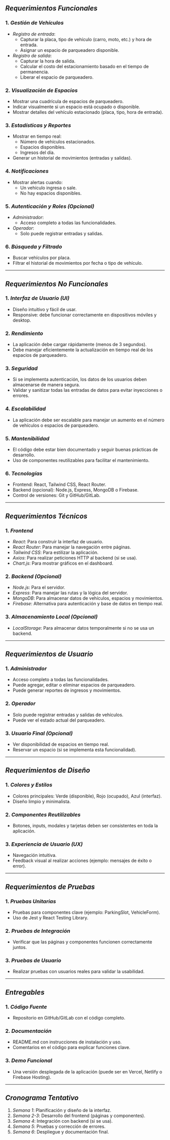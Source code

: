 ## *Requerimientos Funcionales*

### 1. *Gestión de Vehículos*
   - *Registro de entrada*:
     - Capturar la placa, tipo de vehículo (carro, moto, etc.) y hora de entrada.
     - Asignar un espacio de parqueadero disponible.
   - *Registro de salida*:
     - Capturar la hora de salida.
     - Calcular el costo del estacionamiento basado en el tiempo de permanencia.
     - Liberar el espacio de parqueadero.

### 2. *Visualización de Espacios*
   - Mostrar una cuadrícula de espacios de parqueadero.
   - Indicar visualmente si un espacio está ocupado o disponible.
   - Mostrar detalles del vehículo estacionado (placa, tipo, hora de entrada).

### 3. *Estadísticas y Reportes*
   - Mostrar en tiempo real:
     - Número de vehículos estacionados.
     - Espacios disponibles.
     - Ingresos del día.
   - Generar un historial de movimientos (entradas y salidas).

### 4. *Notificaciones*
   - Mostrar alertas cuando:
     - Un vehículo ingresa o sale.
     - No hay espacios disponibles.

### 5. *Autenticación y Roles (Opcional)*
   - *Administrador*:
     - Acceso completo a todas las funcionalidades.
   - *Operador*:
     - Solo puede registrar entradas y salidas.

### 6. *Búsqueda y Filtrado*
   - Buscar vehículos por placa.
   - Filtrar el historial de movimientos por fecha o tipo de vehículo.

---

## *Requerimientos No Funcionales*

### 1. *Interfaz de Usuario (UI)*
   - Diseño intuitivo y fácil de usar.
   - Responsive: debe funcionar correctamente en dispositivos móviles y desktop.

### 2. *Rendimiento*
   - La aplicación debe cargar rápidamente (menos de 3 segundos).
   - Debe manejar eficientemente la actualización en tiempo real de los espacios de parqueadero.

### 3. *Seguridad*
   - Si se implementa autenticación, los datos de los usuarios deben almacenarse de manera segura.
   - Validar y sanitizar todas las entradas de datos para evitar inyecciones o errores.

### 4. *Escalabilidad*
   - La aplicación debe ser escalable para manejar un aumento en el número de vehículos o espacios de parqueadero.

### 5. *Mantenibilidad*
   - El código debe estar bien documentado y seguir buenas prácticas de desarrollo.
   - Uso de componentes reutilizables para facilitar el mantenimiento.

### 6. *Tecnologías*
   - Frontend: React, Tailwind CSS, React Router.
   - Backend (opcional): Node.js, Express, MongoDB o Firebase.
   - Control de versiones: Git y GitHub/GitLab.

---

## *Requerimientos Técnicos*

### 1. *Frontend*
   - *React*: Para construir la interfaz de usuario.
   - *React Router*: Para manejar la navegación entre páginas.
   - *Tailwind CSS*: Para estilizar la aplicación.
   - *Axios*: Para realizar peticiones HTTP al backend (si se usa).
   - *Chart.js*: Para mostrar gráficos en el dashboard.

### 2. *Backend (Opcional)*
   - *Node.js*: Para el servidor.
   - *Express*: Para manejar las rutas y la lógica del servidor.
   - *MongoDB*: Para almacenar datos de vehículos, espacios y movimientos.
   - *Firebase*: Alternativa para autenticación y base de datos en tiempo real.

### 3. *Almacenamiento Local (Opcional)*
   - *LocalStorage*: Para almacenar datos temporalmente si no se usa un backend.

---

## *Requerimientos de Usuario*

### 1. *Administrador*
   - Acceso completo a todas las funcionalidades.
   - Puede agregar, editar o eliminar espacios de parqueadero.
   - Puede generar reportes de ingresos y movimientos.

### 2. *Operador*
   - Solo puede registrar entradas y salidas de vehículos.
   - Puede ver el estado actual del parqueadero.

### 3. *Usuario Final (Opcional)*
   - Ver disponibilidad de espacios en tiempo real.
   - Reservar un espacio (si se implementa esta funcionalidad).

---

## *Requerimientos de Diseño*

### 1. *Colores y Estilos*
   - Colores principales: Verde (disponible), Rojo (ocupado), Azul (interfaz).
   - Diseño limpio y minimalista.

### 2. *Componentes Reutilizables*
   - Botones, inputs, modales y tarjetas deben ser consistentes en toda la aplicación.

### 3. *Experiencia de Usuario (UX)*
   - Navegación intuitiva.
   - Feedback visual al realizar acciones (ejemplo: mensajes de éxito o error).

---

## *Requerimientos de Pruebas*

### 1. *Pruebas Unitarias*
   - Pruebas para componentes clave (ejemplo: ParkingSlot, VehicleForm).
   - Uso de Jest y React Testing Library.

### 2. *Pruebas de Integración*
   - Verificar que las páginas y componentes funcionen correctamente juntos.

### 3. *Pruebas de Usuario*
   - Realizar pruebas con usuarios reales para validar la usabilidad.

---

## *Entregables*

### 1. *Código Fuente*
   - Repositorio en GitHub/GitLab con el código completo.

### 2. *Documentación*
   - README.md con instrucciones de instalación y uso.
   - Comentarios en el código para explicar funciones clave.

### 3. *Demo Funcional*
   - Una versión desplegada de la aplicación (puede ser en Vercel, Netlify o Firebase Hosting).

---

## *Cronograma Tentativo*

1. *Semana 1*: Planificación y diseño de la interfaz.
2. *Semana 2-3*: Desarrollo del frontend (páginas y componentes).
3. *Semana 4*: Integración con backend (si se usa).
4. *Semana 5*: Pruebas y corrección de errores.
5. *Semana 6*: Despliegue y documentación final.
